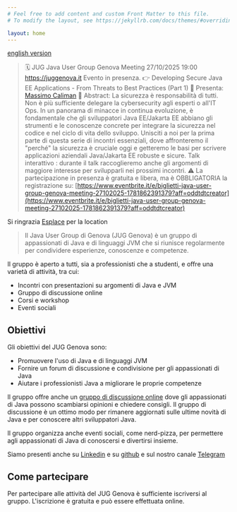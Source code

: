 ```yaml
---
# Feel free to add content and custom Front Matter to this file.
# To modify the layout, see https://jekyllrb.com/docs/themes/#overriding-theme-defaults

layout: home
---
```



[english version](index_en.markdown)

>🗓️ JUG Java User Group Genova Meeting 27/10/2025 19:00 https://juggenova.it
Evento in presenza.
👉 Developing Secure Java EE Applications - From Threats to Best Practices (Part 1) 
🙏 Presenta: [Massimo Caliman](https://www.linkedin.com/in/mcaliman/)
🚨 Abstract: La sicurezza è responsabilità di tutti. Non è più sufficiente delegare la cybersecurity agli esperti o all'IT Ops. 
In un panorama di minacce in continua evoluzione, è fondamentale che gli sviluppatori Java EE/Jakarta EE abbiano gli strumenti e le conoscenze 
concrete per integrare la sicurezza nel codice e nel ciclo di vita dello sviluppo.
Unisciti a noi per la prima parte di questa serie di incontri essenziali, dove affronteremo il "perché" la sicurezza è cruciale oggi e 
getteremo le basi per scrivere applicazioni aziendali Java/Jakarta EE robuste e sicure.
Talk interattivo : durante il talk raccoglieremo anche gli argomenti di maggiore interesse per svilupparli nei prossimi incontri.
⚠️ La partecipazione in presenza è gratuita e libera, ma è OBBLIGATORIA la registrazione su: [https://www.eventbrite.it/e/biglietti-java-user-group-genova-meeting-27102025-1781862391379?aff=oddtdtcreator](https://www.eventbrite.it/e/biglietti-java-user-group-genova-meeting-27102025-1781862391379?aff=oddtdtcreator)

Si ringrazia [Esplace](https://esplace.it/) per la location

>Il Java User Group di Genova (JUG Genova) è un gruppo di appassionati di Java e di linguaggi JVM che si riunisce regolarmente per condividere esperienze, conoscenze e competenze.

Il gruppo è aperto a tutti, sia a professionisti che a studenti, e offre una varietà di attività, tra cui:

* Incontri con presentazioni su argomenti di Java e JVM
* Gruppo di discussione online
* Corsi e workshop
* Eventi sociali

## Obiettivi

Gli obiettivi del JUG Genova sono:

* Promuovere l'uso di Java e di linguaggi JVM
* Fornire un forum di discussione e condivisione per gli appassionati di Java
* Aiutare i professionisti Java a migliorare le proprie competenze

Il gruppo offre anche un [gruppo di discussione online](https://groups.google.com/g/jug-genova) dove gli appassionati di Java possono scambiarsi opinioni e chiedere consigli. Il gruppo di discussione è un ottimo modo per rimanere aggiornati sulle ultime novità di Java e per conoscere altri sviluppatori Java.

Il gruppo organizza anche eventi sociali, come nerd-pizza, per permettere agli appassionati di Java di conoscersi e divertirsi insieme.

Siamo presenti anche su [Linkedin](https://www.linkedin.com/groups/23810/) e su [github](https://github.com/juggenova) e sul nostro canale  [Telegram](https://t.me/jug_genova) 

## Come partecipare

Per partecipare alle attività del JUG Genova è sufficiente iscriversi al gruppo. L'iscrizione è gratuita e può essere effettuata online. 